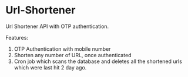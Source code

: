 # Url-Shortener
Url Shortener API with OTP authentication.

Features:
1. OTP Authentication with mobile number
2. Shorten any number of URL, once authenticated
3. Cron job which scans the database and deletes all the shortened urls
which were last hit 2 day ago.
